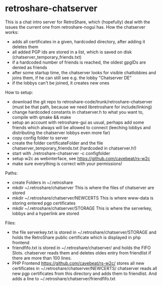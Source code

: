 retroshare-chatserver
=====================
This is a chat intro server for RetroShare, which (hopefully) deal with
the issues the current one from retroshare-nogui has.
How the chatserver works:
- adds all certificates in a given, hardcoded directory, after adding it 
  deletes them
- all added PGP ids are stored in a list, which is saved on disk 
  (chatserver_temporary_friends.txt)
- if a hardcoded number of friends is reached, the oldest gpgIDs are denied
  as friends
- after some startup time, the chatserver looks for visible chatlobbies and
  joins them, if he can still see e.g. the lobby "Chatserver DE"
- if the lobbys can't be joined, it creates new ones

How to setup:
- download the git repo to retroshare-code/trunk/retroshare-chatserver
  (must be that path, because we need libretroshare for include/linking)
- change hardcoded constants in chatserver.h to what you want to, compile
  with qmake && make
- setup an account with retroshare-gui as usual, perhaps add some friends 
  which always will be allowed to connect (leeching lobbys and distributing 
  the chatserver lobbys even more far)
- copy config folder to server
- create the folder certificateFolder and the file chatserver_temporary_friends.txt
  (hardcoded in chatserver.h!)
- start with ./retroshare-chatserver -c configfolder
- setup w2c as webinterface, see https://github.com/cavebeat/rs-w2c
- make sure everything is correct with your permissions!

Paths:
- create Folders in ~/.retroshare
-  mkdir ~/.retroshare/chatserver This is where the files of chatserver are stored
-  mkdir ~/.retroshare/chatserver/NEWCERTS This is where www-data is storing entered pgp certificates
-  mkdir ~/.retroshare/chatserver/STORAGE This is where the serverkey, lobbys and a hyperlink are stored

Files: 
- the file serverkey.txt is stored in ~/.retroshare/chatserver/STORAGE and holds the RetroShare public certificate which is displayed in php frontend
- friendfifo.txt is stored in ~/.retroshare/chatserver/ and holds the FIFO Slots. chatserver reads them and deletes oldes entry from friendlist if there are more than 100 lines. 
- PHP Frontend https://github.com/cavebeat/rs-w2c/ stores all new certificates in ~/.retroshare/chatserver/NEWCERTS/
  chatserver reads all new pgp certificates from this directory and adds them to friendlist. And adds a line to ~/.retroshare/chatserver/friendfifo.txt
